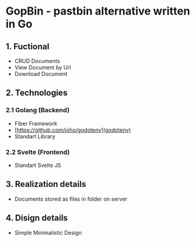 # GopBin - pastbin alternative written in Go

## 1. Fuctional
- CRUD Documents
- View Document by Url
- Download Document

## 2. Technologies

### 2.1 Golang (Backend)
- Fiber Framework
- [https://github.com/joho/godotenv](godotenv)
- Standart Library

### 2.2 Svelte (Frontend)
- Standart Svelte JS

## 3. Realization details
- Documents stored as files in folder on server

## 4. Disign details
- Simple Minimalistic Design
